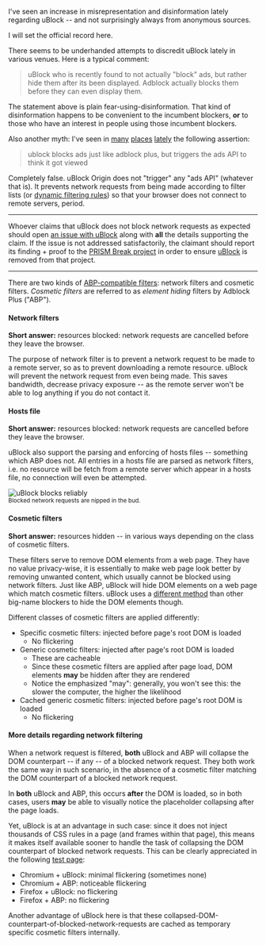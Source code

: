 I've seen an increase in misrepresentation and disinformation lately regarding uBlock -- and not surprisingly always from anonymous sources.

I will set the official record here.

There seems to be underhanded attempts to discredit uBlock lately in various venues. Here is a typical comment:

> uBlock who is recently found to not actually "block" ads, but rather hide them after its been displayed. Adblock actually blocks them before they can even display them.

The statement above is plain fear-using-disinformation. That kind of disinformation happens to be convenient to the incumbent blockers, **or** to those who have an interest in people using those incumbent blockers. 

Also another myth: I've seen in [many](https://np.reddit.com/r/AskReddit/comments/35s2je/whats_a_product_that_everybody_uses_but_nobody/cr7h8l6) [places](https://twitter.com/1v1MeInBed/status/611658444244951040) [lately](https://np.reddit.com/r/explainlikeimfive/comments/363569/eli5_how_come_adblockublock_doesnt_let_the_ad/crafo5p?context=3) the following assertion:

> ublock blocks ads just like adblock plus, but triggers the ads API to think it got viewed

Completely false. uBlock Origin does not "trigger" any "ads API" (whatever that is). It prevents network requests from being made according to filter lists (or [dynamic filtering rules](https://github.com/gorhill/uBlock/wiki/Dynamic-filtering)) so that your browser does not connect to remote servers, period.

***

Whoever claims that uBlock does not block network requests as expected should open [an issue with uBlock](https://github.com/gorhill/uBlock/issues) along with **all** the details supporting the claim. If the issue is not addressed satisfactorily, the claimant should report its finding + proof to the [PRISM Break project](https://github.com/nylira/prism-break/issues) in order to ensure [uBlock](https://prism-break.org/en/projects/ublock-origin/) is removed from that project.

***

There are two kinds of [ABP-compatible filters](https://adblockplus.org/en/filters): network filters and cosmetic filters. _Cosmetic filters_ are referred to as _element hiding_ filters by Adblock Plus ("ABP").

#### Network filters

**Short answer:** resources blocked: network requests are cancelled before they leave the browser.

The purpose of network filter is to prevent a network request to be made to a remote server, so as to prevent downloading a remote resource. uBlock will prevent the network request from even being made. This saves bandwidth, decrease privacy exposure -- as the remote server won't be able to log anything if you do not contact it.

#### Hosts file

**Short answer:** resources blocked: network requests are cancelled before they leave the browser.

uBlock also support the parsing and enforcing of hosts files -- something which ABP does not. All entries in a hosts file are parsed as network filters, i.e. no resource will be fetch from a remote server which appear in a hosts file, no connection will even be attempted.

![uBlock blocks reliably](https://raw.githubusercontent.com/gorhill/uBlock/master/doc/img/ublock-blocks.gif)<br><sup>Blocked network requests are nipped in the bud.</sup>

#### Cosmetic filters

**Short answer:** resources hidden -- in various ways depending on the class of cosmetic filters.

These filters serve to remove DOM elements from a web page. They have no value privacy-wise, it is essentially to make web page look better by removing unwanted content, which usually cannot be blocked using network filters. Just like ABP, uBlock will hide DOM elements on a web page which match cosmetic filters. uBlock uses a [different method](https://github.com/gorhill/uBlock/wiki/Cosmetic-filtering-in-%C2%B5Block:-version-0.4.0.0-update) than other big-name blockers to hide the DOM elements though.

Different classes of cosmetic filters are applied differently:

- Specific cosmetic filters: injected before page's root DOM is loaded
    - No flickering
- Generic cosmetic filters: injected after page's root DOM is loaded
    - These are cacheable
    - Since these cosmetic filters are applied after page load, DOM elements **may** be hidden after they are rendered
    - Notice the emphasized "may": generally, you won't see this: the slower the computer, the higher the likelihood
- Cached generic cosmetic filters: injected before page's root DOM is loaded
    - No flickering

#### More details regarding network filtering

When a network request is filtered, **both** uBlock and ABP will collapse the DOM counterpart -- if any -- of a blocked network request. They both work the same way in such scenario, in the absence of a cosmetic filter matching the DOM counterpart of a blocked network request.

In **both** uBlock and ABP, this occurs **after** the DOM is loaded, so in both cases, users **may** be able to visually notice the placeholder collapsing after the page loads.

Yet, uBlock is at an advantage in such case: since it does not inject thousands of CSS rules in a page (and frames within that page), this means it makes itself available sooner to handle the task of collapsing the DOM counterpart of blocked network requests. This can be clearly appreciated in the following [test page](http://raymondhill.net/ublock/tiles1.html):

- Chromium + uBlock: minimal flickering (sometimes none)
- Chromium + ABP: noticeable flickering
- Firefox + uBlock: no flickering
- Firefox + ABP: no flickering

Another advantage of uBlock here is that these collapsed-DOM-counterpart-of-blocked-network-requests are cached as temporary specific cosmetic filters internally.